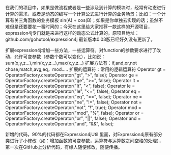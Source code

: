在我们的项目中，如果是做流程或者是一些涉及到计算的模块时，经常有动态进行计算的需求，或者是动态的编写一个计算公式进行计算的业务场景；比如：一个计算有关三角函数的业务模板 sin(A) + cos(B)；如果是你单独去实现的话；虽然不难但是还要要花一番时间的；今天在这里给大家推荐一款这样的开源项目，expression4j专门就是来进行这样的动态公式计算的。原项目地址：github.com/gohutool/expression4j   最新版本0.03版已经好久没有更新了。

扩展expression4j增加一些方法，一些运算符。对function的参数要求进行了改动，允许可变参数（参数个数可以变化），比如说：sum(x,y,z...),min(x,y,z...),max(x,y,z...)
扩展方法有：if,and,or,not chose,match,avg,eq，mod.....
扩展的运算符：常用的逻辑运算符
 Operator gt = OperatorFactory.createOperator("gt", ">", false);
Operator ge = OperatorFactory.createOperator("ge", ">=", false);
Operator lt = OperatorFactory.createOperator("lt", "<", false);
Operator le = OperatorFactory.createOperator("le", "<=", false);
Operator eq = OperatorFactory.createOperator("eq", "==", false);
Operator ne = OperatorFactory.createOperator("ne", "!=", false);
Operator not = OperatorFactory.createOperator("not", "!", true);
Operator mod = OperatorFactory.createOperator("mod", "%", false);
Operator or = OperatorFactory.createOperator("or", "||", false);
Operator and = OperatorFactory.createOperator("and", "&&", false);

新增的代码，90%的代码都在Expression4jUtil 里面，对Expression4j原有部分类进行了小修改（如：增加函数的可变参数，运算符与运算数之间空格的处理），第一次在GitHub上分析代码，有缘人随便修改，随便传播。

